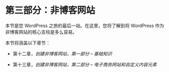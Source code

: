 # 第三部分：非博客网站

本节是您 WordPress 之旅的最后一站。在这里，您将了解到将 WordPress 作为非博客网站的核心支柱是多么容易。

本节将涵盖以下章节：

+   第十二章，*创建非博客网站，第一部分 – 基础知识*

+   第十三章，*创建非博客网站，第二部分 – 电子商务网站和自定义内容元素*
